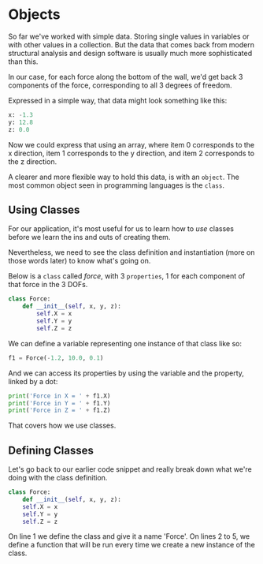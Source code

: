 # Objects

So far we've worked with simple data. Storing single values in variables or with other values in a collection.
But the data that comes back from modern structural analysis and design software is usually much more sophisticated than this.

In our case, for each force along the bottom of the wall, we'd get back 3 components of the force, corresponding to all 3 degrees of freedom.

Expressed in a simple way, that data might look something like this:
```python
x: -1.3
y: 12.8
z: 0.0
```
Now we could express that using an array, where item 0 corresponds to the x direction, item 1 corresponds to the y direction, and item 2 corresponds to the z direction.

A clearer and more flexible way to hold this data, is with an `object`. The most common object seen in programming languages is the `class`.

## Using Classes

For our application, it's most useful for us to learn how to _use_ classes before we learn the ins and outs of creating them.

Nevertheless, we need to see the class definition and instantiation (more on those words later) to know what's going on.

Below is a `class` called _force_, with 3 `properties`, 1 for each component of that force in the 3 DOFs.

```python
class Force:
    def __init__(self, x, y, z):
        self.X = x
        self.Y = y
        self.Z = z
```

We can define a variable representing one instance of that class like so:

```python
f1 = Force(-1.2, 10.0, 0.1)
```

And we can access its properties by using the variable and the property, linked by a dot:

```python
print('Force in X = ' + f1.X)
print('Force in Y = ' + f1.Y)
print('Force in Z = ' + f1.Z)
```

That covers how we use classes.

## Defining Classes

Let's go back to our earlier code snippet and really break down what we're doing with the class definition.

```python
class Force:
    def __init__(self, x, y, z):
    self.X = x
    self.Y = y
    self.Z = z
```

On line 1 we define the class and give it a name 'Force'. On lines 2 to 5, we define a function that will be run every time we create a new instance of the class.

